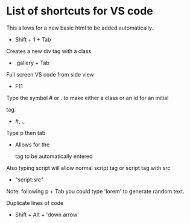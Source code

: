 # List of shortcuts for VS code

This allows for a new basic html to be added automatically.
- Shift + 1 + Tab 

Creates a new div tag with a class
- .gallery + Tab 

Full screen VS code from side view
- F11 

Type the symbol # or . to make either a class or an id for an initial <Div> tag.
- #, ., 

Type p then tab
- Allows for the <p> tag to be automatically entered

Also typing script will allow normal script tag or script tag with src
- "script:src"

Note: following p + Tab you could type 'lorem' to generate random text.

Duplicate lines of code
- Shift + Alt + 'down arrow'